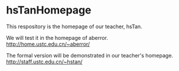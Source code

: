 # hsTanHomepage
This respository is the homepage of our teacher, hsTan.

We will test it in the homepage of aberror.
http://home.ustc.edu.cn/~aberror/

The formal version will be demonstrated in our teacher's homepage.
http://staff.ustc.edu.cn/~hstan/